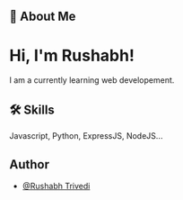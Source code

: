 
## 🚀 About Me
# Hi, I'm Rushabh!
I am a currently learning web developement. 



## 🛠 Skills
Javascript, Python, ExpressJS, NodeJS...


<!--## FAQs

#### Question 1: How to make such README.md file or the about section for the Github page on your github homepage?

Answer 1: Use [readme.so](https://readme.so/) website: for README.md file generation. Now make a repository of same name as your username, add a README.md file there the one you got from the readme.so website.-->


## Author

- [@Rushabh Trivedi](https://github.com/rushabhT3)



<!--
**rushabhT3/rushabhT3** is a ✨ _special_ ✨ repository because its `README.md` (this file) appears on your GitHub profile.

Here are some ideas to get you started:

- 🔭 I’m currently working on ...
- 🌱 I’m currently learning ...
- 👯 I’m looking to collaborate on ...
- 🤔 I’m looking for help with ...
- 💬 Ask me about ...
- 📫 How to reach me: ...
- 😄 Pronouns: ...
- ⚡ Fun fact: ...
-->
